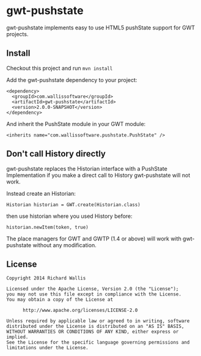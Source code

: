 # gwt-pushstate

gwt-pushstate implements easy to use HTML5 pushState support for GWT projects.

## Install

Checkout this project and run `mvn install`

Add the gwt-pushstate dependency to your project:

    <dependency>
      <groupId>com.wallissoftware</groupId>
      <artifactId>gwt-pushstate</artifactId>
      <version>2.0.0-SNAPSHOT</version>
    </dependency>

And inherit the PushState module in your GWT module:

    <inherits name="com.wallissoftware.pushstate.PushState" />


## Don't call History directly

gwt-pushstate replaces the Historian interface with a PushState Implementation if you make a direct call to History gwt-pushstate will not work.

Instead create an Historian:

`Historian historian = GWT.create(Historian.class)`

then use historian where you used History before:

`historian.newItem(token, true)`

The place managers for GWT and GWTP (1.4 or above) will work with gwt-pushstate without any modification.

## License

    Copyright 2014 Richard Wallis
    
    Licensed under the Apache License, Version 2.0 (the "License");
    you may not use this file except in compliance with the License.
    You may obtain a copy of the License at
    
          http://www.apache.org/licenses/LICENSE-2.0
    
    Unless required by applicable law or agreed to in writing, software
    distributed under the License is distributed on an "AS IS" BASIS,
    WITHOUT WARRANTIES OR CONDITIONS OF ANY KIND, either express or implied.
    See the License for the specific language governing permissions and
    limitations under the License.
